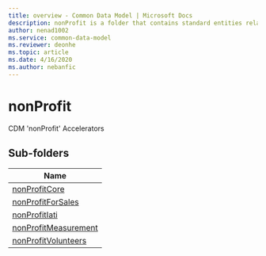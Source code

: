 ```yaml
---
title: overview - Common Data Model | Microsoft Docs
description: nonProfit is a folder that contains standard entities related to the Common Data Model.
author: nenad1002
ms.service: common-data-model
ms.reviewer: deonhe
ms.topic: article
ms.date: 4/16/2020
ms.author: nebanfic
---
```


# nonProfit

CDM 'nonProfit' Accelerators  

## Sub-folders

|Name|
|---|
|[nonProfitCore](nonProfitCore/overview.md)|
|[nonProfitForSales](nonProfitForSales/overview.md)|
|[nonProfitIati](nonProfitIati/overview.md)|
|[nonProfitMeasurement](nonProfitMeasurement/overview.md)|
|[nonProfitVolunteers](nonProfitVolunteers/overview.md)|



